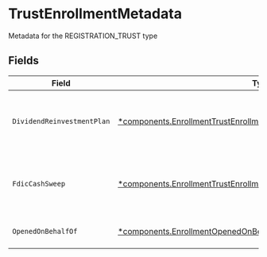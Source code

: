# TrustEnrollmentMetadata

Metadata for the REGISTRATION_TRUST type


## Fields

| Field                                                                                                                                                         | Type                                                                                                                                                          | Required                                                                                                                                                      | Description                                                                                                                                                   | Example                                                                                                                                                       |
| ------------------------------------------------------------------------------------------------------------------------------------------------------------- | ------------------------------------------------------------------------------------------------------------------------------------------------------------- | ------------------------------------------------------------------------------------------------------------------------------------------------------------- | ------------------------------------------------------------------------------------------------------------------------------------------------------------- | ------------------------------------------------------------------------------------------------------------------------------------------------------------- |
| `DividendReinvestmentPlan`                                                                                                                                    | [*components.EnrollmentTrustEnrollmentMetadataDividendReinvestmentPlan](../../models/components/enrollmenttrustenrollmentmetadatadividendreinvestmentplan.md) | :heavy_minus_sign:                                                                                                                                            | Option to auto-enroll in Dividend Reinvestment; defaults to true                                                                                              | DIVIDEND_REINVESTMENT_ENROLL                                                                                                                                  |
| `FdicCashSweep`                                                                                                                                               | [*components.EnrollmentTrustEnrollmentMetadataFdicCashSweep](../../models/components/enrollmenttrustenrollmentmetadatafdiccashsweep.md)                       | :heavy_minus_sign:                                                                                                                                            | Option to auto-enroll in FDIC cash sweep; defaults to true                                                                                                    | FDIC_CASH_SWEEP_ENROLL                                                                                                                                        |
| `OpenedOnBehalfOf`                                                                                                                                            | [*components.EnrollmentOpenedOnBehalfOf](../../models/components/enrollmentopenedonbehalfof.md)                                                               | :heavy_minus_sign:                                                                                                                                            | Trust account is opened on behalf of                                                                                                                          | PERSONAL_TRUST                                                                                                                                                |